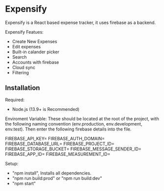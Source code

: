# Expensify

Expensify is a React based expense tracker, it uses firebase as a backend. 

Expensify Featues:
- Create New Expenses
- Edit expenses
- Built-in calander picker
- Search
- Accounts with firebase
- Cloud sync
- Filtering

## Installation 

Required:
- Node.js (13.9+ is Recommended)

Enviroment Variable:
These should be located at the root of the project, with the following naming convention (env.production, env.development, env.test). Then enter the following firebase details into the file.

FIREBASE_API_KEY=
FIREBASE_AUTH_DOMAIN=
FIREBASE_DATABASE_URL=
FIREBASE_PROJECT_ID=
FIREBASE_STORAGE_BUCKET=
FIREBASE_MESSAGE_SENDER_ID=
FIREBASE_APP_ID=
FIREBASE_MEASUREMENT_ID=

Setup:
- "npm install", Installs all dependencies.
- "npm run build:prod" or "npm run build:dev"
- "npm start"